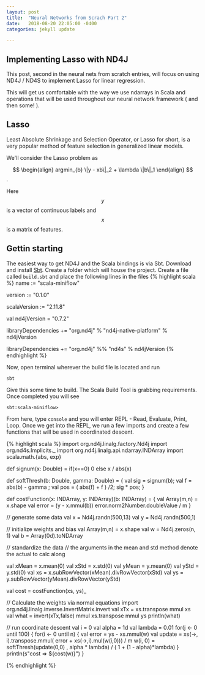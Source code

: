 ```yaml
---
layout: post
title:  "Neural Networks from Scrach Part 2"
date:   2018-08-20 22:05:00 -0400
categories: jekyll update

---
```




## Implementing Lasso with ND4J

This post, second in the neural nets from scratch entries, will focus on using ND4J / ND4S
to implement Lasso for linear regression.  

This will get us comfortable with the way we use ndarrays in Scala and operations that will
be used throughout our neural network framework \( and then some! \).  

## Lasso

Least Absolute Shrinkage and Selection Operator, or Lasso for short, is a very popular method of feature selection in generalized linear models.  

We'll consider the Lasso problem as

$$
\begin{align}
argmin_{b} \|y - xb\|_2 + \lambda \|b\|_1
\end{align}
$$.  

Here $$y$$ is a vector of continuous labels and $$x$$ is a matrix of features.

## Gettin starting

The easiest way to get ND4J and the Scala bindings is via Sbt.  Download and install [Sbt](https://www.scala-sbt.org/download.html).  Create a folder which will house
the project.  Create a file called `build.sbt` and place the following lines in the files
{% highlight scala %}
name := "scala-miniflow"

version := "0.1.0"

scalaVersion := "2.11.8"

val nd4jVersion = "0.7.2"

libraryDependencies += "org.nd4j" % "nd4j-native-platform" % nd4jVersion

libraryDependencies += "org.nd4j" %% "nd4s" % nd4jVersion
{% endhighlight %}

Now, open terminal wherever the build file is located and run

`sbt`

Give this some time to build.  The Scala Build Tool is grabbing requirements.  Once completed you will see

```
sbt:scala-miniflow>
```

From here, type `console` and you will enter REPL - Read, Evaluate, Print, Loop.  Once we get into the REPL, we run a few imports and create a few functions that will be used in coordinated descent.

{% highlight scala %}
import org.nd4j.linalg.factory.Nd4j
import org.nd4s.Implicits._
import org.nd4j.linalg.api.ndarray.INDArray
import scala.math.{abs, exp}

def signum(x: Double) = if(x==0) 0 else x / abs(x)

def softThresh(b: Double, gamma: Double) = {
  val sig = signum(b);
  val f = abs(b) - gamma  ;
  val pos = ( abs(f) + f ) /2;
  sig * pos;
}

def costFunction(x: INDArray, y: INDArray)(b: INDArray) = {
  val Array(m,n) = x.shape
  val error = (y - x.mmul(b))
  error.norm2Number.doubleValue / m
}

// generate some data
val x = Nd4j.randn(500,13)
val y = Nd4j.randn(500,1)

// initialize weights and bias
val Array(m,n) = x.shape
val w = Nd4j.zeros(n, 1)
val b = Array(0d).toNDArray

// standardize the data
// the arguments in the mean and std method denote the actual to calc along

val xMean = x.mean(0)
val xStd = x.std(0)
val yMean = y.mean(0)
val yStd = y.std(0)
val xs = x.subRowVector(xMean).divRowVector(xStd)
val ys = y.subRowVector(yMean).divRowVector(yStd)

val cost = costFunction(xs, ys)_

// Calculate the weights via normal equations
import org.nd4j.linalg.inverse.InvertMatrix.invert
val xTx = xs.transpose mmul xs
val what = invert(xTx,false) mmul xs.transpose mmul ys
println(what)

// run coordinate descent
val i = 0
val alpha = 1d
val lambda = 0.01
for(j <- 0 until 100) {
  for(i <- 0 until n) {
    val error = ys - xs.mmul(w)
    val update = xs(->, i).transpose.mmul( error + xs(->,i).mul(w(i,0))) / m
    w(i, 0) = softThresh(update(0,0) ,  alpha * lambda) / ( 1 + (1 - alpha)*lambda)
  }
  println(s"cost => ${cost(w)}")
}

{% endhighlight %}
